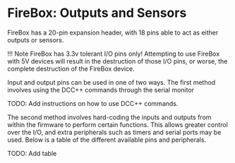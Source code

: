 # FireBox: Outputs and Sensors

FireBox has a 20-pin expansion header, with 18 pins able to act as either outputs or sensors. 

!!! Note
    FireBox has 3.3v tolerant I/O pins only! Attempting to use FireBox with 5V devices will result in the destruction of those I/O pins, or worse, the complete destruction of the FireBox device.

Input and output pins can be used in one of two ways. The first method involves using the DCC++ commands through the serial monitor

TODO: Add instructions on how to use DCC++ commands.

The second method involves hard-coding the inputs and outputs from within the firmware to perform certain functions. This allows greater control over the I/O, and extra peripherals such as timers and serial ports may be used. Below is a table of the different available pins and peripherals.

TODO: Add table